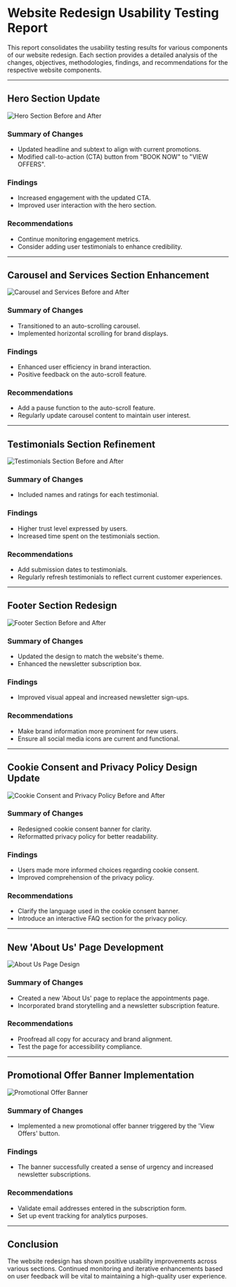 # Website Redesign Usability Testing Report

This report consolidates the usability testing results for various components of our website redesign. Each section provides a detailed analysis of the changes, objectives, methodologies, findings, and recommendations for the respective website components.

---

## Hero Section Update

![Hero Section Before and After](image.png)

### Summary of Changes
- Updated headline and subtext to align with current promotions.
- Modified call-to-action (CTA) button from "BOOK NOW" to "VIEW OFFERS".

### Findings
- Increased engagement with the updated CTA.
- Improved user interaction with the hero section.

### Recommendations
- Continue monitoring engagement metrics.
- Consider adding user testimonials to enhance credibility.

---

## Carousel and Services Section Enhancement

![Carousel and Services Before and After](image-1.png)

### Summary of Changes
- Transitioned to an auto-scrolling carousel.
- Implemented horizontal scrolling for brand displays.

### Findings
- Enhanced user efficiency in brand interaction.
- Positive feedback on the auto-scroll feature.

### Recommendations
- Add a pause function to the auto-scroll feature.
- Regularly update carousel content to maintain user interest.

---

## Testimonials Section Refinement

![Testimonials Section Before and After](image-2.png)

### Summary of Changes
- Included names and ratings for each testimonial.

### Findings
- Higher trust level expressed by users.
- Increased time spent on the testimonials section.

### Recommendations
- Add submission dates to testimonials.
- Regularly refresh testimonials to reflect current customer experiences.

---

## Footer Section Redesign

![Footer Section Before and After](image-3.png)

### Summary of Changes
- Updated the design to match the website's theme.
- Enhanced the newsletter subscription box.

### Findings
- Improved visual appeal and increased newsletter sign-ups.

### Recommendations
- Make brand information more prominent for new users.
- Ensure all social media icons are current and functional.

---

## Cookie Consent and Privacy Policy Design Update

![Cookie Consent and Privacy Policy Before and After](image-4.png)

### Summary of Changes
- Redesigned cookie consent banner for clarity.
- Reformatted privacy policy for better readability.

### Findings
- Users made more informed choices regarding cookie consent.
- Improved comprehension of the privacy policy.

### Recommendations
- Clarify the language used in the cookie consent banner.
- Introduce an interactive FAQ section for the privacy policy.

---

## New 'About Us' Page Development

![About Us Page Design](image-5.png)

### Summary of Changes
- Created a new 'About Us' page to replace the appointments page.
- Incorporated brand storytelling and a newsletter subscription feature.

### Recommendations
- Proofread all copy for accuracy and brand alignment.
- Test the page for accessibility compliance.

---

## Promotional Offer Banner Implementation

![Promotional Offer Banner](image-6.png)

### Summary of Changes
- Implemented a new promotional offer banner triggered by the 'View Offers' button.

### Findings
- The banner successfully created a sense of urgency and increased newsletter subscriptions.

### Recommendations
- Validate email addresses entered in the subscription form.
- Set up event tracking for analytics purposes.

---

## Conclusion

The website redesign has shown positive usability improvements across various sections. Continued monitoring and iterative enhancements based on user feedback will be vital to maintaining a high-quality user experience.